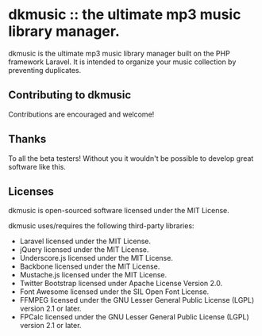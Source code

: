 # dkmusic :: the ultimate mp3 music library manager.

dkmusic is the ultimate mp3 music library manager built on the PHP framework Laravel. It is intended to organize your music collection by preventing duplicates.


## Contributing to dkmusic

Contributions are encouraged and welcome!


## Thanks

To all the beta testers! Without you it wouldn't be possible to develop great software like this.


## Licenses

dkmusic is open-sourced software licensed under the MIT License.

dkmusic uses/requires the following third-party libraries:
- Laravel licensed under the MIT License.
- jQuery licensed under the MIT License.
- Underscore.js licensed under the MIT License.
- Backbone licensed under the MIT License.
- Mustache.js licensed under the MIT License.
- Twitter Bootstrap licensed under Apache License Version 2.0.
- Font Awesome licensed under the SIL Open Font License.
- FFMPEG licensed under the GNU Lesser General Public License (LGPL) version 2.1 or later.
- FPCalc licensed under the GNU Lesser General Public License (LGPL) version 2.1 or later.